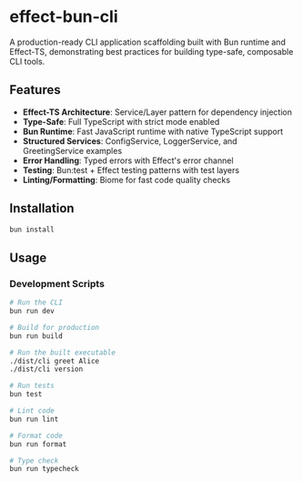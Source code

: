 # effect-bun-cli

A production-ready CLI application scaffolding built with Bun runtime and Effect-TS, demonstrating best practices for building type-safe, composable CLI tools.

## Features

- **Effect-TS Architecture**: Service/Layer pattern for dependency injection
- **Type-Safe**: Full TypeScript with strict mode enabled
- **Bun Runtime**: Fast JavaScript runtime with native TypeScript support
- **Structured Services**: ConfigService, LoggerService, and GreetingService examples
- **Error Handling**: Typed errors with Effect's error channel
- **Testing**: Bun:test + Effect testing patterns with test layers
- **Linting/Formatting**: Biome for fast code quality checks

## Installation

```bash
bun install
```

## Usage

### Development Scripts

```bash
# Run the CLI
bun run dev

# Build for production
bun run build

# Run the built executable
./dist/cli greet Alice
./dist/cli version

# Run tests
bun test

# Lint code
bun run lint

# Format code
bun run format

# Type check
bun run typecheck
```
